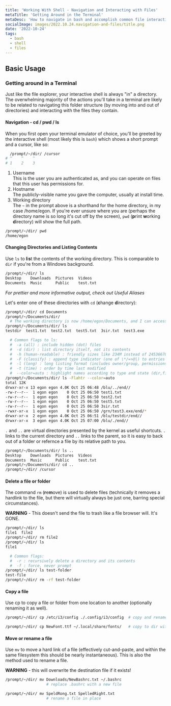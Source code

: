 ```yaml
---
title: 'Working With Shell - Navigation and Interacting with Files'
metaTitle: 'Getting Around in the Terminal'
metaDesc: 'How to navigate in bash and accomplish common file interactions.'
socialImage: images/2022.10.24.navigation-and-files/title.png
date: '2022-10-24'
tags:
  - bash
  - shell
  - files
---
```


## Basic Usage

### Getting around in a Terminal
Just like the file explorer, your interactive shell is always "in" a directory.
The overwhelming majority of the actions you'll take in a terminal are likely
to be related to navigating this folder structure (by moving into and out of
directories) and interacting with the files they contain.

#### Navigation - cd / pwd / ls
When you first open your terminal emulator of choice, you'll be greeted by the interactive
shell (most likely this is `bash`) which shows a short prompt and a cursor, like so:

```bash
  /prompt/~/dir/ /cursor
# ^    ^    ^
# 1    2    3
```
  1. Username\
   This is the user you are authenticated as, and you can operate on files that this 
   user has permissions for.
  2. Hostname\
   The publicly-visible name you gave the computer, usually at install time.
  3. Working directory\
   The `~` in the prompt above is a shorthand for the home directory, in my case /home/egon.
   If you're ever unsure where you are (perhaps the directory name is so long it's cut off
   by the screen), `pwd` (**p**rint **w**orking **d**irectory) will show the full path.
```bash
/prompt/~/dir/ pwd
/home/egon
```

#### Changing Directories and Listing Contents

Use `ls` to **l**i**s**t the contents of the working directory. This is comparable to `dir`
if you're from a Windows background.
```bash
/prompt/~/dir/ ls
Desktop    Downloads  Pictures  Videos
Documents  Music      Public    test.txt
```
<div class="text-center">

*For prettier and more informative output, check out <Link href="/posts/useful-aliases"><a>Useful Aliases</a></Link>*
</div>

Let's enter one of these directories with `cd` (**c**hange **d**irectory):
```bash
/prompt/~/dir/ cd Documents
/prompt/~/Documents/dir/ 
  # The working directory is now /home/egon/Documents, and I can access the files it contains.
/prompt/~/Documents/dir/ ls
testdir  test1.txt  test2.txt  test5.txt  3sir.txt  test3.exe

  # Common flags to ls:
  #  -a (all) : include hidden (dot) files
  #  -d (dir) : list directory itself, not its contents
  #  -h (human-readable) : friendly sizes like 234M instead of 245366784
  #  -F (classify) : append type indicator (one of \*/=>@|) to entries
  #  -l (long) : long listing format (includes owner/group, permissions, date, size)
  #  -t (time) : order by time last modified
  #  --color=auto : highlight names according to type and state (dir,file,link,pipe,executable, etc.)
/prompt/~/Documents/dir/ ls -Flahtr --color=auto
total 12K
drwxr-xr-x 13 egon egon 4.0K Oct 25 06:48 /blu/../end//
-rw-r--r--  1 egon egon    0 Oct 25 06:50 test1.txt
-rw-r--r--  1 egon egon    0 Oct 25 06:50 test2.txt
-rw-r--r--  1 egon egon    0 Oct 25 06:50 test5.txt
-rw-r--r--  1 egon egon    0 Oct 25 06:50 3sir.txt
-rwxr-xr-x  1 egon egon    0 Oct 25 06:50 /grn/test3.exe/end/*
drwxr-xr-x  2 egon egon 4.0K Oct 25 06:51 /blu/testdir/end//
drwxr-xr-x  3 egon egon 4.0K Oct 25 07:00 /blu/./end//
```
`.` and `..` are virtual directories presented by the kernel as useful shortcuts.  `.` links to the
current directory and `..` links to the parent, so it is easy to back out of a folder or refernce a
file by its relative path to you.
```bash
/prompt/~/Documents/dir/ ls ..
Desktop    Downloads  Pictures  Videos
Documents  Music      Public    test.txt
/prompt/~/Documents/dir/ cd ..
/prompt/~/dir/ /cursor
```

#### Delete a file or folder
The command `rm` (**r**e**m**ove) is used to delete files (technically it removes a hardlink
to the file, but there will virtually always be just one, barring special circumstances).

**WARNING** - This doesn't send the file to trash like a file browser will.  It's GONE.

```bash
/prompt/~/dir/ ls
file1  file2
/prompt/~/dir/ rm file2
/prompt/~/dir/ ls
file1

  # Common flags:
  #  -r : recursively delete a directory and its contents
  #  -f : force, never prompt
/prompt/~/dir/ ls test-folder
test-file
/prompt/~/dir/ rm -rf test-folder
```

#### Copy a file
Use cp to copy a file or folder from one location to another (optionally renaming it as well).
```bash
/prompt/~/dir/ cp /etc/i3/config ./.config/i3/config  # copy and rename

/prompt/~/dir/ cp NewFont.ttf ~/.local/share/fonts/   # copy to dir without renaming
```

#### Move or rename a file
Use `mv` to move a hard link of a file (effectively cut-and-paste, and within the same filesystem
this should be nearly instantaneous). This is also the method used to rename a file.

**WARNING** - this will overwrite the destination file if it exists!

```bash
/prompt/~/dir/ mv Downloads/NewBashrc.txt ~/.bashrc
                  # replace .bashrc with a new file

/prompt/~/dir/ mv SpeldRong.txt SpelledRight.txt
                  # rename a file in place
```